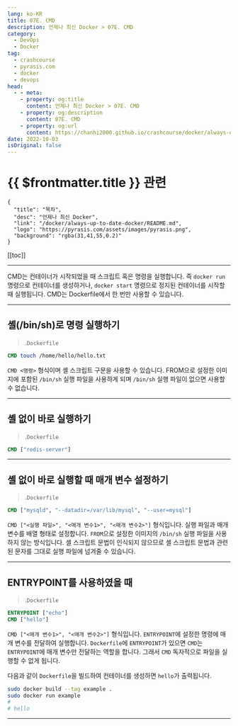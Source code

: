 ```yaml
---
lang: ko-KR
title: 07E. CMD
description: 언제나 최신 Docker > 07E. CMD
category: 
  - DevOps
  - Docker
tag: 
  - crashcourse
  - pyrasis.com
  - docker
  - devops
head:
  - - meta:
    - property: og:title
      content: 언제나 최신 Docker > 07E. CMD
    - property: og:description
      content: 07E. CMD
    - property: og:url
      content: https://chanhi2000.github.io/crashcourse/docker/always-up-to-date-docker/07E.html
date: 2022-10-03
isOriginal: false
---
```


# {{ $frontmatter.title }} 관련

```component VPCard
{
  "title": "목차",
  "desc": "언제나 최신 Docker",
  "link": "/docker/always-up-to-date-docker/README.md",
  "logo": "https://pyrasis.com/assets/images/pyrasis.png",
  "background": "rgba(31,41,55,0.2)"
}
```

[[toc]]

---

<SiteInfo
  name="7장 - 5. CMD"
  desc="언제나 최신 Docker"
  url="https://pyrasis.com/jHLsAlwaysUpToDateDocker/Unit07/05"
  logo="https://pyrasis.com/assets/images/pyrasis.png"
  preview="https://pyrasis.com/assets/images/profile1.png"/>

CMD는 컨테이너가 시작되었을 때 스크립트 혹은 명령을 실행합니다. 즉 `docker run` 명령으로 컨테이너를 생성하거나, `docker start` 명령으로 정지된 컨테이너를 시작할 때 실행됩니다. CMD는 Dockerfile에서 한 번만 사용할 수 있습니다.

---

## 셸(/bin/sh)로 명령 실행하기

> .<FontIcon icon="fa-brands fa-docker"/>`Dockerfile`

```dockerfile
CMD touch /home/hello/hello.txt
```

`CMD <명령>` 형식이며 셸 스크립트 구문을 사용할 수 있습니다. FROM으로 설정한 이미지에 포함된 <FontIcon icon="iconfont icon-shell"/>`/bin/sh` 실행 파일을 사용하게 되며 <FontIcon icon="iconfont icon-shell"/>`/bin/sh` 실행 파일이 없으면 사용할 수 없습니다.

---

## 셸 없이 바로 실행하기

> .<FontIcon icon="fa-brands fa-docker"/>`Dockerfile`

```dockerfile
CMD ["redis-server"]
```

---

## 셸 없이 바로 실행할 때 매개 변수 설정하기

> .<FontIcon icon="fa-brands fa-docker"/>`Dockerfile`

```dockerfile
CMD ["mysqld", "--datadir=/var/lib/mysql", "--user=mysql"]
```

`CMD ["<실행 파일>", "<매개 변수1>", "<매개 변수2>"]` 형식입니다. 실행 파일과 매개 변수를 배열 형태로 설정합니다. `FROM`으로 설정한 이미지의 <FontIcon icon="iconfont icon-shell"/>`/bin/sh` 실행 파일을 사용하지 않는 방식입니다. 셸 스크립트 문법이 인식되지 않으므로 셸 스크립트 문법과 관련된 문자를 그대로 실행 파일에 넘겨줄 수 있습니다.

---

## ENTRYPOINT를 사용하였을 때

> .<FontIcon icon="fa-brands fa-docker"/>`Dockerfile`

```dockerfile
ENTRYPOINT ["echo"]
CMD ["hello"]
```

`CMD ["<매개 변수1>", "<매개 변수2>"]` 형식입니다. `ENTRYPOINT`에 설정한 명령에 매개 변수를 전달하여 실행합니다. <FontIcon icon="fa-brands fa-docker"/>`Dockerfile`에 `ENTRYPOINT`가 있으면 `CMD`는 `ENTRYPOINT`에 매개 변수만 전달하는 역할을 합니다. 그래서 `CMD` 독자적으로 파일을 실행할 수 없게 됩니다.

다음과 같이 <FontIcon icon="fa-brands fa-docker"/>`Dockerfile`을 빌드하여 컨테이너를 생성하면 `hello`가 출력됩니다.

```sh
sudo docker build --tag example .
sudo docker run example
# 
# hello
```

---

<TagLinks />